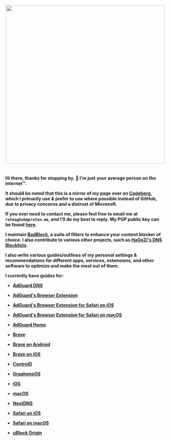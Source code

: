 <div id="header" align="center">
    <img src="https://media1.tenor.com/m/hd-afRp7c0wAAAAC/matrix-the-matrix-has-you.gif" width="500"/>
    
</div>
<br> 

<h4>
    
Hi there, thanks for stopping by. 👋 I'm just your average person on the internet™.

It should be noted that this is a mirror of my page over on [Codeberg](https://codeberg.org/Magnesium1062), which I primarily use & prefer to use where possible instead of GitHub, due to privacy concerns and a distrust of Microsoft.

If you ever need to contact me, please feel free to email me at `retmaghub@proton.me`, and I'll do my best to reply. My PGP public key can be found [here](https://keys.openpgp.org/search?q=retmaghub@proton.me).

I maintain [BadBlock](https://github.com/Retold3202/BadBlock), a suite of filters to enhance your content blocker of choice. I also contribute to various other projects, such as [HaGeZi's DNS Blocklists](https://github.com/hagezi/dns-blocklists).

I also write various guides/outlines of my personal settings & recommendations for different apps, services, extensions, and other software to optimize and make the most out of them.

I currently have guides for:

* [AdGuard DNS](https://github.com/Retold3202/adguard-dns-settings)

* [AdGuard's Browser Extension](https://github.com/Retold3202/adguard-extension-settings)

* [AdGuard's Browser Extension for Safari on iOS](https://github.com/Retold3202/adguard-safari-settings-ios)

* [AdGuard's Browser Extension for Safari on macOS](https://github.com/Retold3202/adguard-safari-setting-macos)

* [AdGuard Home](https://github.com/Retold3202/adguard-home-settings)

* [Brave](https://github.com/Retold3202/better-brave)
  
* [Brave on Android](https://github.com/Retold3202/better-brave-android)
  
* [Brave on iOS](https://github.com/Retold3202/better-brave-ios)

* [ControlD](https://github.com/Retold3202/controld-settings)
  
* [GrapheneOS](https://github.com/Retold3202/grapheneos-settings)
  
* [iOS](https://github.com/Retold3202/ios-settings)

* [macOS](https://github.com/Retold3202/macos-settings)

* [NextDNS](https://github.com/Retold3202/nextdns-settings)
  
* [Safari on iOS](https://github.com/Retold3202/ios-settings?tab=readme-ov-file#safari)
  
* [Safari on macOS](https://github.com/Retold3202/better-safari-macos)

* [uBlock Origin](https://github.com/Retold3202/ublock-origin-settings)

</h4>
